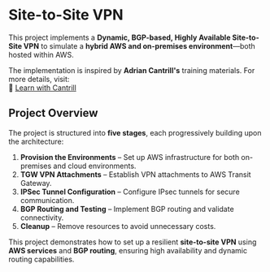 # Site-to-Site VPN

This project implements a **Dynamic, BGP-based, Highly Available Site-to-Site VPN** to simulate a **hybrid AWS and on-premises environment**—both hosted within AWS.

The implementation is inspired by **Adrian Cantrill's** training materials. For more details, visit:  
🔗 [Learn with Cantrill](https://learn.cantrill.io/)

## Project Overview

The project is structured into **five stages**, each progressively building upon the architecture:

1. **Provision the Environments** – Set up AWS infrastructure for both on-premises and cloud environments.
2. **TGW VPN Attachments** – Establish VPN attachments to AWS Transit Gateway.
3. **IPSec Tunnel Configuration** – Configure IPsec tunnels for secure communication.
4. **BGP Routing and Testing** – Implement BGP routing and validate connectivity.
5. **Cleanup** – Remove resources to avoid unnecessary costs.

This project demonstrates how to set up a resilient **site-to-site VPN** using **AWS services** and **BGP routing**, ensuring high availability and dynamic routing capabilities.

